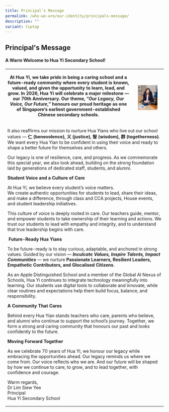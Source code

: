 ```yaml
---
title: Principal's Message
permalink: /who-we-are/our-identity/principals-message/
description: ""
variant: tiptap
---
```

<h2>Principal's Message</h2>
<h4><strong>A Warm Welcome to Hua Yi Secondary School!</strong></h4>
<table style="minWidth: 75px">
<colgroup>
<col>
<col>
<col>
</colgroup>
<tbody>
<tr>
<th rowspan="1" colspan="2">
<p>At Hua Yi, we take pride in being a caring school and a future-ready community
where every student is known, valued, and given the opportunity to learn,
lead, and grow. In 2026, Hua Yi will celebrate a major milestone — our
70th Anniversary. Our theme, “<em>Our Legacy, Our Voice, Our Future</em>,”
honours our proud heritage as one of Singapore’s earliest government-established
Chinese secondary schools.</p>
</th>
<th rowspan="1" colspan="1">
<p></p>
<div class="isomer-image-wrapper">
<img style="width: 70%;" height="auto" width="100%" alt="" src="/images/2025/Dr_Lim_Siew_Yee2.jpg">
</div>
</th>
</tr>
<tr>
<td rowspan="2" colspan="3">
<p>It also reaffirms our mission to nurture Hua Yians who live out our school
values — <strong>仁 (benevolence), 义 (justice), 智 (wisdom), 群 (togetherness)</strong>.
We want every Hua Yian to be confident in using their voice and ready to
shape a better future for themselves and others.</p>
<p>Our legacy is one of resilience, care, and progress. As we commemorate
this special year, we also look ahead, building on the strong foundation
laid by generations of dedicated staff, students, and alumni.</p>
<p></p>
<p><strong>Student Voice and a Culture of Care</strong>
</p>
<p>At Hua Yi, we believe every student’s voice matters.
<br>We create authentic opportunities for students to lead, share their ideas,
and make a difference, through class and CCA projects, House events, and
student leadership initiatives.</p>
<p>This culture of voice is deeply rooted in care. Our teachers guide, mentor,
and empower students to take ownership of their learning and actions. We
trust our students to lead with empathy and integrity, and to understand
that true leadership begins with care.</p>
<p>&nbsp;<strong>Future-Ready Hua Yians</strong>
</p>
<p>To be future-ready is to stay curious, adaptable, and anchored in strong
values. Guided by our vision — <strong><em>Inculcate Values, Inspire Talents, Impact Communities</em></strong> —
we nurture <strong>Passionate Learners, Resilient Leaders, Empathetic Contributors, and Glocalised Citizens</strong>.</p>
<p></p>
<p>As an Apple Distinguished School and a member of the Global AI Nexus of
Schools, Hua Yi continues to integrate technology meaningfully into learning.
Our students use digital tools to collaborate and innovate, while clear
routines and expectations help them build focus, balance, and responsibility.</p>
<p></p>
<p><strong>A Community That Cares</strong>
</p>
<p>Behind every Hua Yian stands teachers who care, parents who believe, and
alumni who continue to support the school’s journey. Together, we form
a strong and caring community that honours our past and looks confidently
to the future.</p>
<p></p>
<p><strong>Moving Forward Together</strong>
</p>
<p>As we celebrate 70 years of Hua Yi, we honour our legacy while embracing
the opportunities ahead. Our legacy reminds us where we come from. Our
voice reflects who we are. And our future will be shaped by how we continue
to care, to grow, and to lead together, with confidence and courage.</p>
<p></p>
<p>Warm regards,
<br>Dr Lim Siew Yee
<br>Principal
<br>Hua Yi Secondary School</p>
</td>
</tr>
<tr></tr>
</tbody>
</table>
<p></p>